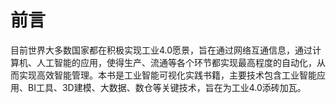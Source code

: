 # 前言

目前世界大多数国家都在积极实现工业4.0愿景，旨在通过网络互通信息，通过计算机、人工智能的应用，使得生产、流通等各个环节都实现最高程度的自动化，从而实现高效智能管理。本书是工业智能可视化实践书籍，主要技术包含工业智能应用、BI工具、3D建模、大数据、数仓等关键技术，旨在为工业4.0添砖加瓦。

